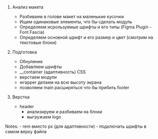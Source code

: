 1. Анализ макета
    - Разбиваем в голове макет на маленькие кусочки
    - Ищем одинаковые элементы, что бы сделать модуль
    - Определяем исрользуемые шрифты и его типы (Figma Plugin - Font Fascia)
    - Определяем основной шрифт и его размер и цвет (смотрим на текстовые блоки)

2. Подготовка
    - Обнуление
    - Добавляем шрифты
    - __container (адаптивность) CSS
    - верстаем модули
    - wrapper делаем на всю высоту экрана
    - позволяем main расширяться что бы прибить footer

3. Верстка
    - header
        - анализируем и разбиваем на блоки
        - выгружаем logo

Notes:
    - rem вместо px (для адаптивности)
    - подключать шрифты в самом верху файла